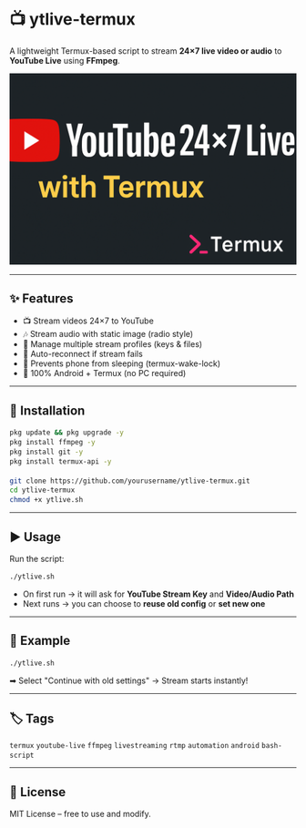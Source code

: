 # 📺 ytlive-termux

A lightweight Termux-based script to stream **24×7 live video or audio** to **YouTube Live** using **FFmpeg**.

![Banner](banner.png)

---

## ✨ Features
- 📺 Stream videos 24×7 to YouTube  
- 🎶 Stream audio with static image (radio style)  
- 🔑 Manage multiple stream profiles (keys & files)  
- 🔄 Auto-reconnect if stream fails  
- 🔋 Prevents phone from sleeping (termux-wake-lock)  
- 📱 100% Android + Termux (no PC required)  

---

## 🚀 Installation

```bash
pkg update && pkg upgrade -y
pkg install ffmpeg -y
pkg install git -y
pkg install termux-api -y

git clone https://github.com/yourusername/ytlive-termux.git
cd ytlive-termux
chmod +x ytlive.sh
```

---

## ▶️ Usage

Run the script:

```bash
./ytlive.sh
```

- On first run → it will ask for **YouTube Stream Key** and **Video/Audio Path**  
- Next runs → you can choose to **reuse old config** or **set new one**  

---

## 📖 Example

```bash
./ytlive.sh
```
➡ Select "Continue with old settings" → Stream starts instantly!  

---

## 🏷️ Tags
`termux` `youtube-live` `ffmpeg` `livestreaming` `rtmp` `automation` `android` `bash-script`

---

## 📜 License
MIT License – free to use and modify.
